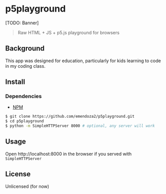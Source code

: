 # p5playground
[TODO: Banner]
> Raw HTML + JS + p5.js playground for browsers

## Background
This app was designed for education, particularly for kids learning to code in my coding class.

## Install
### Dependencies
- [NPM](https://www.npmjs.com/)

```bash
$ git clone https://github.com/emendoza2/p5playground.git
$ cd p5playground
$ python -m SimpleHTTPServer 8000 # optional, any server will work
```

## Usage
Open http://localhost:8000 in the browser if you served with `SimpleHTTPServer`

## License
Unlicensed (for now)
